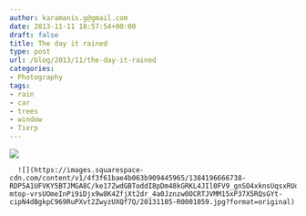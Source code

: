 ```yaml
---
author: karamanis.g@gmail.com
date: 2013-11-11 18:57:54+00:00
draft: false
title: The day it rained
type: post
url: /blog/2013/11/the-day-it-rained
categories:
- Photography
tags:
- rain
- car
- trees
- window
- Tierp
---
```


![](https://images.squarespace-cdn.com/content/v1/4f3f61bae4b063b909445965/1384196047417-K7C74659UONGO3MSR6ZL/ke17ZwdGBToddI8pDm48kGRKL4JIl0FV9_gnSO4xknsUqsxRUqqbr1mOJYKfIPR7LoDQ9mXPOjoJoqy81S2I8N_N4V1vUb5AoIIIbLZhVYy7Mythp_T-mtop-vrsUOmeInPi9iDjx9w8K4ZfjXt2dr_4a0Jznzw0OCRTJVMM15xP37X5RQsGYt-cipN4dBgkpC969RuPXvt2ZwyzUXQf7Q/20131105-R0001060.jpg?format=original)

  


  
      ![](https://images.squarespace-cdn.com/content/v1/4f3f61bae4b063b909445965/1384196666738-RDP5A1UFVKY5BTJMGA8C/ke17ZwdGBToddI8pDm48kGRKL4JIl0FV9_gnSO4xknsUqsxRUqqbr1mOJYKfIPR7LoDQ9mXPOjoJoqy81S2I8N_N4V1vUb5AoIIIbLZhVYy7Mythp_T-mtop-vrsUOmeInPi9iDjx9w8K4ZfjXt2dr_4a0Jznzw0OCRTJVMM15xP37X5RQsGYt-cipN4dBgkpC969RuPXvt2ZwyzUXQf7Q/20131105-R0001059.jpg?format=original)

